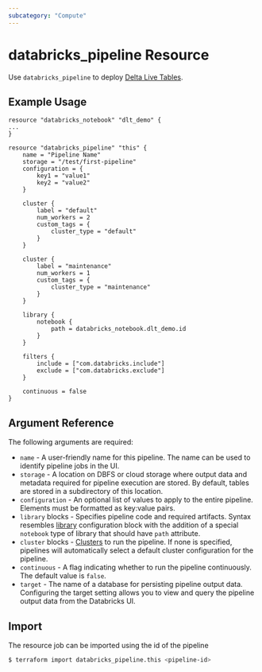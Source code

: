 ```yaml
---
subcategory: "Compute"
---
```

# databricks_pipeline Resource

Use `databricks_pipeline` to deploy [Delta Live Tables](https://docs.databricks.com/data-engineering/delta-live-tables/index.html). 

## Example Usage

```hcl
resource "databricks_notebook" "dlt_demo" {
...
}

resource "databricks_pipeline" "this" {
    name = "Pipeline Name"
    storage = "/test/first-pipeline"
    configuration = {
        key1 = "value1"
        key2 = "value2"
    }

    cluster {
        label = "default"
        num_workers = 2
        custom_tags = {
            cluster_type = "default"
        }
    }

    cluster {
        label = "maintenance"
        num_workers = 1
        custom_tags = {
            cluster_type = "maintenance"
        }
    }

    library {
        notebook {
            path = databricks_notebook.dlt_demo.id
        }
    }

    filters {
        include = ["com.databricks.include"]
        exclude = ["com.databricks.exclude"]
    }

    continuous = false
}
```

## Argument Reference

The following arguments are required:

* `name` - A user-friendly name for this pipeline. The name can be used to identify pipeline jobs in the UI.
* `storage` - A location on DBFS or cloud storage where output data and metadata required for pipeline execution are stored. By default, tables are stored in a subdirectory of this location.
* `configuration` - An optional list of values to apply to the entire pipeline. Elements must be formatted as key:value pairs.
* `library` blocks - Specifies pipeline code and required artifacts. Syntax resembles [library](cluster.md#library-configuration-block) configuration block with the addition of a special `notebook` type of library that should have `path` attribute.
* `cluster` blocks - [Clusters](cluster.md) to run the pipeline. If none is specified, pipelines will automatically select a default cluster configuration for the pipeline.
* `continuous` - A flag indicating whether to run the pipeline continuously. The default value is `false`.
* `target` - The name of a database for persisting pipeline output data. Configuring the target setting allows you to view and query the pipeline output data from the Databricks UI.

## Import

The resource job can be imported using the id of the pipeline

```bash
$ terraform import databricks_pipeline.this <pipeline-id>
```
